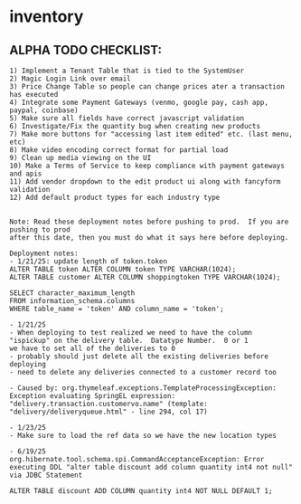 # inventory

## ALPHA TODO CHECKLIST:
    1) Implement a Tenant Table that is tied to the SystemUser
    2) Magic Login Link over email
    3) Price Change Table so people can change prices ater a transaction has executed
    4) Integrate some Payment Gateways (venmo, google pay, cash app, paypal, coinbase)
    5) Make sure all fields have correct javascript validation
    6) Investigate/Fix the quantity bug when creating new products
    7) Make more buttons for "accessing last item edited" etc. (last menu, etc)
    8) Make video encoding correct format for partial load
    9) Clean up media viewing on the UI
    10) Make a Terms of Service to keep compliance with payment gateways and apis
    11) Add vendor dropdown to the edit product ui along with fancyform validation
    12) Add default product types for each industry type

## 

    Note: Read these deployment notes before pushing to prod.  If you are pushing to prod 
    after this date, then you must do what it says here before deploying.

    Deployment notes:
    - 1/21/25: update length of token.token
    ALTER TABLE token ALTER COLUMN token TYPE VARCHAR(1024);
    ALTER TABLE customer ALTER COLUMN shoppingtoken TYPE VARCHAR(1024);

    SELECT character_maximum_length
    FROM information_schema.columns
    WHERE table_name = 'token' AND column_name = 'token';

    - 1/21/25
    - When deploying to test realized we need to have the column 
    "ispickup" on the delivery table.  Datatype Number.  0 or 1
    we have to set all of the deliveries to 0
    - probably should just delete all the existing deliveries before
    deploying
    - need to delete any deliveries connected to a customer record too

    - Caused by: org.thymeleaf.exceptions.TemplateProcessingException: Exception evaluating SpringEL expression: "delivery.transaction.customervo.name" (template: "delivery/deliveryqueue.html" - line 294, col 17)

    - 1/23/25
    - Make sure to load the ref data so we have the new location types

    - 6/19/25
    org.hibernate.tool.schema.spi.CommandAcceptanceException: Error executing DDL "alter table discount add column quantity int4 not null" via JDBC Statement

    ALTER TABLE discount ADD COLUMN quantity int4 NOT NULL DEFAULT 1;

